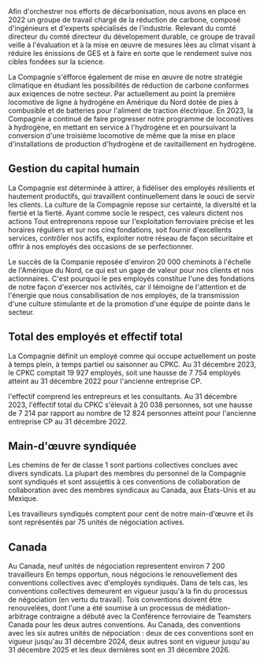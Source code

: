 Afin d'orchestrer nos efforts de décarbonisation, nous avons en place en 2022 un groupe de travail chargé de la réduction de carbone, composé d'ingénieurs et d'experts spécialisés de l'industrie. Relevant du comté directeur du comté directeur du dévelopement durable, ce groupe de travail veille à l'évaluation et à la mise en œuvre de mesures lées au climat visant à réduire les énissions de GES et à faire en sorte que le rendement suive nos cibles fondées sur la science.

La Compagnie s'éfforce également de mise en œuvre de notre stratégie climatique en étudiant les possibilités de réduction de carbone conformes aux exiqences de notre secteur. Par actuellement au point la première locomotive de ligne à hydrogène en Amérique du Nord dotée de pies à combusible et de batteries pour l'aliment de traction électrique. En 2023, la Compagnie a continué de faire progresser notre programme de loconotives à hydrogène, en mettant en service à l'hydrogène et en poursuivant la conversion d'une troisième locomotive de même que la mise en place d'installations de production d'hydrogène et de ravitaillement en hydrogène.

## Gestion du capital humain

La Compagnie est déterminée à attirer, à fidéliser des employés résilients et hautement productifs, qui travaillent continuellement dans le souci de servir les clients. La culture de la Compagnie repose sur certainté, la diversité et la fiertié et la fierté. Ayant comme socle le respect, ces valeurs dictent nos actions Tout entreprenons repose sur l'exploitation ferroviaire précise et les horaires réguliers et sur nos cinq fondations, soit fournir d'excellents services, contrôler nos actifs, exploiter notre réseau de façon sécuritaire et offrir à nos employés des occasions de se perfectionner.

Le succès de la Companie reposée d'environ 20 000 cheminots à l'échelle de l'Amérique du Nord, ce qui est un gage de valeur pour nos clients et nos actionnaires. C'est pourquoi le pes employés constitue l'une des fondations de notre façon d'exercer nos activités, car il témoigne de l'attention et de l'énergie que nous consabilisation de nos employés, de la transmission d'une culture stimulante et de la promotion d'une équipe de pointe dans le secteur.

## Total des employés et effectif total

La Compagnie définit un employé comme qui occupe actuellement un poste à temps plein, à temps partiel ou saisonner au CPKC. Au 31 décembre 2023, le CPKC comptait 19 927 employés, soit une hausse de 7 754 employés atteint au 31 décembre 2022 pour l'ancienne entreprise CP.

 l'effectif comprend les entrepreurs et les consultants. Au 31 décembre 2023, l'éffectif total du CPKC s'élevait à 20 038 personnes, sot une hausse de 7 214 par rapport au nombre de 12 824 personnes atteint pour l'ancienne entreprise CP au 31 décembre 2022.

## Main-d'œuvre syndiquée

Les chemins de fer de classe 1 sont partions collectives conclues avec divers syndicats. La plupart des membres du personnel de la Compagnie sont syndiqués et sont assujettis à ces conventions de collaboration de collaboration avec des membres syndicaux au Canada, aux États-Unis et au Mexique.

Les travailleurs syndiqués comptent pour cent de notre main-d'œuvre et ils sont représentés par 75 unités de négociation actives.

## Canada

Au Canada, neuf unités de négociation representent environ 7 200 travailleurs En temps opportun, nous négocions le renouvellement des conventions collectives avec d'employés syndiqués. Dans de tels cas, les conventions collectives demeurent en vigueur jusqu'à la fin du processus de négociation (en vertu du travail). Tois conventions doivent être renouvelées, dont l'une a été soumise à un processus de médiation-arbitrage contraigne a débuté avec la Conférence ferroviaire de Teamsters Canada pour les deux autres conventions. Au Canada, des conventions avec les six autres unités de népociation : deux de ces conventions sont en vigueur jusqu'au 31 décembre 2024, deux autres sont en vigueur jusqu'au 31 décembre 2025 et les deux dernières sont en 31 décembre 2026.